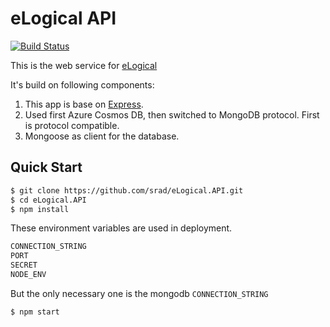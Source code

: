 # eLogical API

[![Build Status](http://sedrad.com:8080/buildStatus/icon?job=eLogical.API)](http://sedrad.com:8080/job/eLogical.API/)

This is the web service for [eLogical](https://github.com/srad/eLogical.API)

It's build on following components:

1. This app is base on [Express](https://www.npmjs.com/package/express).
1. Used first Azure Cosmos DB, then switched to MongoDB protocol. First is protocol compatible.
1. Mongoose as client for the database.

## Quick Start

```bash
$ git clone https://github.com/srad/eLogical.API.git
$ cd eLogical.API
$ npm install
```

These environment variables are used in deployment.

```bash
CONNECTION_STRING
PORT
SECRET
NODE_ENV
```

But the only necessary one is the mongodb `CONNECTION_STRING`

```bash
$ npm start
```
